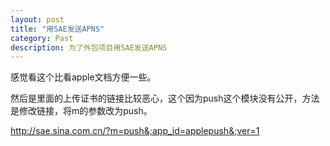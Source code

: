 ```yaml
---
layout: post
title: "用SAE发送APNS"
category: Past
description: 为了外包项目用SAE发送APNS
---
```


感觉看这个比看apple文档方便一些。

然后是里面的上传证书的链接比较恶心，这个因为push这个模块没有公开，方法是修改链接，将m的参数改为push。

http://sae.sina.com.cn/?m=push&;app_id=applepush&;ver=1

